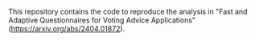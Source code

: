 This repository contains the code to reproduce the analysis in "Fast and Adaptive Questionnaires for Voting Advice Applications" (https://arxiv.org/abs/2404.01872).
